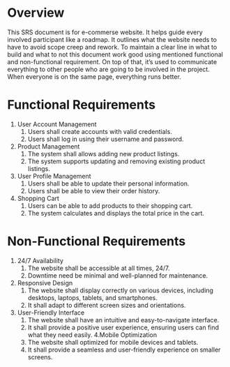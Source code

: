 # Overview
This SRS document is for e-commerse website. It helps guide every involved participant like a roadmap. It outlines what the website needs to have to avoid scope creep and rework. To maintain a clear line in what to build and what to not this document work good using mentioned functional and non-functional requirement. On top of that, it’s used to communicate everything to other people who are going to be involved in the project. When everyone is on the same page, everything runs better.

# Functional Requirements

1. User Account Management
    1. Users shall create accounts with valid credentials.
    2. Users shall log in using their username and password.
2. Product Management
    1. The system shall allows adding new product listings. 
    2. The system supports updating and removing existing product listings.
3. User Profile Management
    1. Users shall be able to update their personal information.
    2. Users shall be able to view their order history.
4. Shopping Cart
    1. Users can be able to add products to their shopping cart.
    2. The system calculates and displays the total price in the cart.

# Non-Functional Requirements
1. 24/7 Availability
   1. The website shall be accessible at all times, 24/7.
   2. Downtime need be minimal and well-planned for maintenance.
2. Responsive Design
   1. The website shall display correctly on various devices, including desktops, laptops, tablets, and smartphones. 
   2. It shall adapt to different screen sizes and orientations.
3. User-Friendly Interface
   1. The website shall have an intuitive and easy-to-navigate interface. 
   2. It shall provide a positive user experience, ensuring users can find what they need easily.
4.Mobile Optimization 
   1. The website shall optimized for mobile devices and tablets. 
   2. It shall provide a seamless and user-friendly experience on smaller screens.
